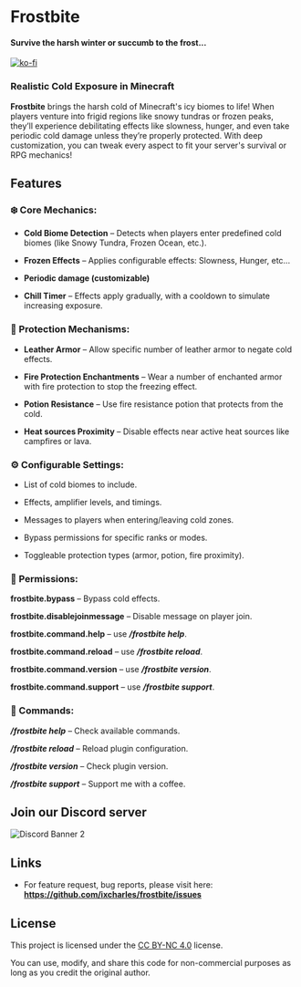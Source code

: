 # Frostbite
#### Survive the harsh winter or succumb to the frost...

[![ko-fi](https://ko-fi.com/img/githubbutton_sm.svg)](https://ko-fi.com/H2H61DN2C9)



### Realistic Cold Exposure in Minecraft
**Frostbite** brings the harsh cold of Minecraft's icy biomes to life! When players venture into frigid regions like snowy tundras or frozen peaks, they’ll experience debilitating effects like slowness, hunger, and even take periodic cold damage unless they’re properly protected. With deep customization, you can tweak every aspect to fit your server's survival or RPG mechanics!

## Features
### **❄️ Core Mechanics:**

- **Cold Biome Detection** – Detects when players enter predefined cold biomes (like Snowy Tundra, Frozen Ocean, etc.).

- **Frozen Effects** – Applies configurable effects: Slowness, Hunger, etc...

- **Periodic damage (customizable)**

- **Chill Timer** – Effects apply gradually, with a cooldown to simulate increasing exposure.

### 🧣 Protection Mechanisms:

- **Leather Armor** – Allow specific number of leather armor to negate cold effects.

- **Fire Protection Enchantments** – Wear a number of enchanted armor with fire protection to stop the freezing effect.

- **Potion Resistance** – Use fire resistance potion that protects from the cold.

- **Heat sources Proximity** – Disable effects near active heat sources like campfires or lava.

### ⚙️ Configurable Settings:

- List of cold biomes to include.

- Effects, amplifier levels, and timings.

- Messages to players when entering/leaving cold zones.

- Bypass permissions for specific ranks or modes.

- Toggleable protection types (armor, potion, fire proximity).

### 📜 Permissions:
**frostbite.bypass** – Bypass cold effects.

**frostbite.disablejoinmessage** – Disable message on player join.

**frostbite.command.help** – use ***/frostbite help***.

**frostbite.command.reload** – use ***/frostbite reload***.

**frostbite.command.version** – use ***/frostbite version***.

**frostbite.command.support** – use ***/frostbite support***.

### 🔄 Commands:

***/frostbite help*** – Check available commands.

***/frostbite reload*** – Reload plugin configuration.

***/frostbite version*** – Check plugin version.

***/frostbite support*** – Support me with a coffee.

## Join our Discord server

![Discord Banner 2](https://discord.com/api/guilds/1360656707176501288/widget.png?style=banner2)

## Links

- For feature request, bug reports, please visit here: **https://github.com/ixcharles/frostbite/issues**

## License

This project is licensed under the [CC BY-NC 4.0](https://creativecommons.org/licenses/by-nc/4.0/) license.

You can use, modify, and share this code for non-commercial purposes as long as you credit the original author.


